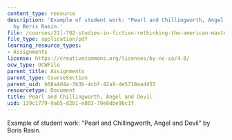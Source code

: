 ```yaml
---
content_type: resource
description: 'Example of student work: "Pearl and Chillingworth, Angel and Devil"
  by Boris Rasin.'
file: /courses/21l-702-studies-in-fiction-rethinking-the-american-masterpiece-fall-2007/139c17799a65d2b1e80379e8dbe9bc1f_rasin_essay1.pdf
file_type: application/pdf
learning_resource_types:
- Assignments
license: https://creativecommons.org/licenses/by-nc-sa/4.0/
ocw_type: OCWFile
parent_title: Assignments
parent_type: CourseSection
parent_uid: b68a4d4a-3b3b-4cbf-42a9-de5718ead455
resourcetype: Document
title: Pearl and Chillingworth, Angel and Devil
uid: 139c1779-9a65-d2b1-e803-79e8dbe9bc1f
---
```

Example of student work: "Pearl and Chillingworth, Angel and Devil" by Boris Rasin.